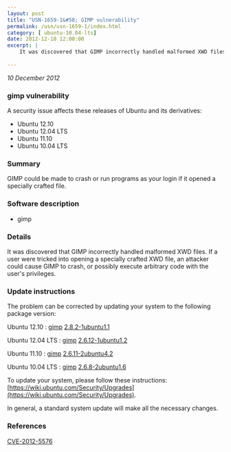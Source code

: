 ```yaml
---
layout: post
title: "USN-1659-1&#58; GIMP vulnerability"
permalink: /usn/usn-1659-1/index.html
category: [ ubuntu-10.04-lts]
date: 2012-12-10 12:00:00
excerpt: |
    It was discovered that GIMP incorrectly handled malformed XWD files. If a user were tricked into opening a specially crafted XWD file, an attacker could cause GIMP to crash, or possibly execute arbitrary code with the user&#39;s privileges. 
    
--- 
```

 
 

*10 December 2012*

### gimp vulnerability

A security issue affects these releases of Ubuntu and its derivatives:

* Ubuntu 12.10
* Ubuntu 12.04 LTS
* Ubuntu 11.10
* Ubuntu 10.04 LTS

### Summary

GIMP could be made to crash or run programs as your login if it opened a specially crafted file.

### Software description

* gimp 

### Details

It was discovered that GIMP incorrectly handled malformed XWD files. If a user were tricked into opening a specially crafted XWD file, an attacker could cause GIMP to crash, or possibly execute arbitrary code with the user&#39;s privileges. 

### Update instructions

The problem can be corrected by updating your system to the following package version:

Ubuntu 12.10
 : [gimp](https://launchpad.net/ubuntu/+source/gimp) <span> [2.8.2-1ubuntu1.1](https://launchpad.net/ubuntu/+source/gimp/2.8.2-1ubuntu1.1) </span> 

Ubuntu 12.04 LTS
 : [gimp](https://launchpad.net/ubuntu/+source/gimp) <span> [2.6.12-1ubuntu1.2](https://launchpad.net/ubuntu/+source/gimp/2.6.12-1ubuntu1.2) </span> 

Ubuntu 11.10
 : [gimp](https://launchpad.net/ubuntu/+source/gimp) <span> [2.6.11-2ubuntu4.2](https://launchpad.net/ubuntu/+source/gimp/2.6.11-2ubuntu4.2) </span> 

Ubuntu 10.04 LTS
 : [gimp](https://launchpad.net/ubuntu/+source/gimp) <span> [2.6.8-2ubuntu1.6](https://launchpad.net/ubuntu/+source/gimp/2.6.8-2ubuntu1.6) </span> 

To update your system, please follow these instructions: [https://wiki.ubuntu.com/Security/Upgrades](https://wiki.ubuntu.com/Security/Upgrades).

In general, a standard system update will make all the necessary changes. 

### References

 
 [CVE-2012-5576](http://people.ubuntu.com/~ubuntu-security/cve/CVE-2012-5576)
 

